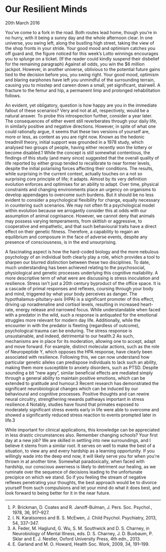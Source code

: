 # Our Resilient Minds

<time datetime="2016-03-20 07:00">20th March 2016</time>

You’ve come to a fork in the road. Both routes lead home, though you’re in no hurry, with it being a sunny day and the whole afternoon clear. In one universe, you swing left, along the bustling high street, taking the view of the shop fronts in your stride. Your good mood and optimism catches you off guard and, the figure noticed for this week’s Lotto winnings encourages you to splurge on a ticket. (If the reader could kindly suspend their disbelief for the remaining paragraph) Against all odds, you win the $6 million jackpot. However, in another universe, oblivious to the potential future gains tied to the decision before you, you swing right. Your good mood, optimism and blaring earphones have left you unmindful of the surrounding terrain, causing you to misstep and careen down a small, yet significant, stairwell. A fracture to the femur and hip, a permanent limp and prolonged rehabilitation follows.

An evident, yet obligatory, question is how happy are you in the immediate fallout of these scenarios? Very and not at all, respectively, would be a natural answer. To probe this introspection further, consider a year later. The consequences of either event still reverberates through your daily life, in similarly positive and negative directions. However, in spite of what one could rationally argue, it seems that these two versions of yourself are, more or less, as content as you are right now. Known as the hedonic treadmill theory, initial support was grounded in a 1978 study, which analysed two groups of people, having either recently won the lottery or become disabled.1 While the concept is still somewhat contentious, the findings of this study (and many since) suggested that the overall quality of life reported by either group tended to recalibrate to near former levels, despite the initial polarising forces affecting their conditions. The results, while surprising in the current context, actually touches on a not so surprising core principle of life; it adapts. Almost by its very definition evolution enforces and optimises for an ability to adapt. Over time, physical constraints and changing environments place an urgency on organisms to develop appendages to overcome such burdens. But it should be no less evident to consider a psychological flexibility for change, equally necessary in countering such scenarios. We may not often fit a psychological model within evolution because we arrogantly consider this at odds with our assumption of animal cognisance. However, we cannot deny that animals may possess varying temperaments, from skittish or aggressive, to cooperative and empathetic, and that such behavioural traits have a direct effect on their genetic fitness. Therefore, a capability to regain an equilibrium and composure in the face of adverse events, despite any presence of consciousness, is in the end unsurprising.

A fascinating aspect is how the hard-coded biology and the more nebulous psychology of an individual both clearly play a role, which provides a tool to sharpen our blurred distinction between these two disciplines. To date, much understanding has been achieved relating to the psychosocial, physiological and genetic processes underlying this cognitive mailability. A more descriptive term of what were are discussing is stress inoculation and resilience. Stress isn’t just a 20th century byproduct of the office space. It is a cascade of primal responses and reflexes, coursing through your body and mind, triggered by what your body perceives as danger. The hypothalamus-pituitary-axis (HPA) is a significant promoter of this effect, driving up noradrenaline and cortisol levels, resulting in increased heart-rate, energy release and narrowed focus. While understandable when faced with a predator in the wild, such a response is antiquated for the emotional struggles more relevant for modern day life. Additionally, while the encounter in with the predator is fleeting (regardless of outcome), psychological trauma can be enduring. The stress response is unsustainable, and indeed, detrimental to our health.2 As such, mechanisms are in place for its moderation, allowing one to accept, adapt and move forward. For example, distinct molecular actions, such as the role of Neuropeptide Y, which opposes the HPA response, have clearly been associated with resilience. Following this, we can now understand how particular genetic alleles can predispose individuals to lack such an ability, making them more susceptible to anxiety disorders, such as PTSD. Despite sounding a bit “new agey”, similar beneficial effects are mediated simply through a general ability to maintain positive emotions, which can be extended to gratitude and humour.3 Recent research has demonstrated the significant neurobiological changes which can be induced by our behavioural and cognitive processes. Positive thoughts and can rewire neural circuitry, strengthening rewards pathways important in stress resilience.4 Notably, studies have found that primates exposed to moderately significant stress events early in life were able to overcome and showed a significantly reduced stress reaction to events prompted later in life.3

While important for clinical applications, this knowledge can be appreciated in less drastic circumstances also. Remember changing schools? Your first day at a new job? We are skilled in settling into new surroundings, and I believe it stems from a similar root. It serves on well to make the best of a situation, to view any and every hardship as a learning opportunity. If you willingly wade into the deep end now, it will likely serve you for when you're thrown in at another time. Somewhat paradoxically, when faced with hardship, our conscious awerness is likely to detriment our healing, as we ruminate over the sequence of decisions leading to the unfortunate precipice on which we stand. So if you feeling the stream of negative reflexes penetrating your thoughts, the best approach would be to divorce yourself from such compulsions and let your mind do what it does best, and look forward to being better for it in the near future.

---

1. P. Brickman, D. Coates and R. Janoff-Bulman, J. Pers. Soc. Psychol., 1978, 36, 917–927.
2. I. N. Karatsoreos and B. S. McEwen, J. Child Psychol. Psychiatry, 2013, 54, 337–347.
3. A. Feder, M. Haglund, G. Wu, S. M. Southwick and D. S. Charney, in Neurobiology of Mental Illness, eds. D. S. Charney, J. D. Buxbaum, P. Sklar and E. J. Nestler, Oxford University Press, 4th edn., 2013.
4. E. Garland and M. O. Howard, Health Soc. Work, 2009, 34, 191–199.
